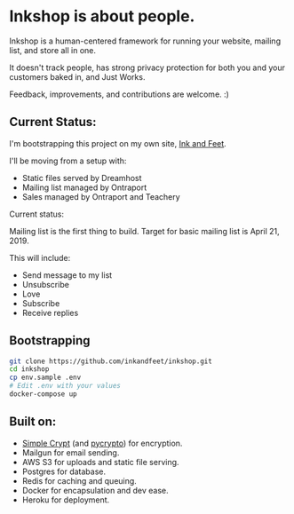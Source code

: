 # Inkshop is about people.

Inkshop is a human-centered framework for running your website, mailing list, and store all in one.

It doesn't track people, has strong privacy protection for both you and your customers baked in, and Just Works.

Feedback, improvements, and contributions are welcome. :)


## Current Status:

I'm bootstrapping this project on my own site, [Ink and Feet](https://inkandfeet.com). 

I'll be moving from a setup with:
- Static files served by Dreamhost
- Mailing list managed by Ontraport
- Sales managed by Ontraport and Teachery

Current status:

Mailing list is the first thing to build. Target for basic mailing list is April 21, 2019.

This will include:
- Send message to my list
- Unsubscribe
- Love
- Subscribe
- Receive replies


## Bootstrapping

```bash
git clone https://github.com/inkandfeet/inkshop.git
cd inkshop
cp env.sample .env
# Edit .env with your values
docker-compose up
```



## Built on:
- [Simple Crypt](https://pypi.org/project/simple-crypt/) (and [pycrypto](https://pypi.org/project/pycrypto/)) for encryption.
- Mailgun for email sending.
- AWS S3 for uploads and static file serving.
- Postgres for database.
- Redis for caching and queuing.
- Docker for encapsulation and dev ease.
- Heroku for deployment.